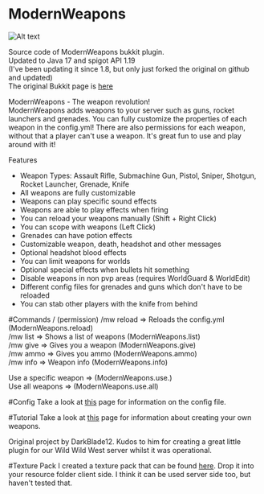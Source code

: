 # ModernWeapons

![Alt text](https://ob-mc.net/repo/ModernWeapons.png "ModernWeapons")

Source code of ModernWeapons bukkit plugin.<br>
Updated to Java 17 and spigot API 1.19<br>
(I've been updating it since 1.8, but only just forked the original on github and updated)<br>
The original Bukkit page is [here](https://dev.bukkit.org/projects/modernweapons)<br>

ModernWeapons - The weapon revolution!<br>
ModernWeapons adds weapons to your server such as guns, rocket launchers and grenades. You can fully customize the properties of each weapon in the config.yml! There are also permissions for each weapon, without that a player can't use a weapon. It's great fun to use and play around with it!<br>

Features
* Weapon Types: Assault Rifle, Submachine Gun, Pistol, Sniper, Shotgun, Rocket Launcher, Grenade, Knife
* All weapons are fully customizable
* Weapons can play specific sound effects
* Weapons are able to play effects when firing
* You can reload your weapons manually (Shift + Right Click)
* You can scope with weapons (Left Click)
* Grenades can have potion effects
* Customizable weapon, death, headshot and other messages
* Optional headshot blood effects
* You can limit weapons for worlds
* Optional special effects when bullets hit something
* Disable weapons in non pvp areas (requires WorldGuard & WorldEdit)
* Different config files for grenades and guns which don't have to be reloaded
* You can stab other players with the knife from behind

#Commands / (permission)
/mw reload => Reloads the config.yml (ModernWeapons.reload)<br>
/mw list => Shows a list of weapons (ModernWeapons.list)<br>
/mw give <weapon> => Gives you a weapon (ModernWeapons.give)<br>
/mw ammo <weapon> => Gives you ammo (ModernWeapons.ammo)<br>
/mw info <weapon> => Weapon info (ModernWeapons.info)<br>

Use a specific weapon => (ModernWeapons.use.<weapon>)<br>
Use all weapons	=> (ModernWeapons.use.all)

#Config
Take a look at [this](http://dev.bukkit.org/server-mods/modernweapons/pages/config/) page for information on the config file.

#Tutorial
Take a look at [this](https://dev.bukkit.org/projects/modernweapons/pages/config) page for information about creating your own weapons.

Original project by DarkBlade12. Kudos to him for creating a great little plugin for our Wild Wild West server whilst it was operational.

#Texture Pack
I created a texture pack that can be found [here](https://ob-mc.net/repo/ModernWeaponsTP.zip). Drop it into your resource folder client side.
I think it can be used server side too, but haven't tested that.
